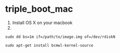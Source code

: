 triple_boot_mac
===============

1. Install OS X on your macbook
2. 

```
sudo dd bs=1m if=/path/to/image.img of=/dev/rdiskN
```
```
sudo apt-get install bcmwl-kernel-source
```
